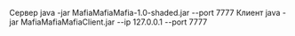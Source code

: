 Сервер
java -jar MafiaMafiaMafia-1.0-shaded.jar --port 7777
Клиент
java -jar MafiaMafiaMafiaClient.jar --ip 127.0.0.1 --port 7777
